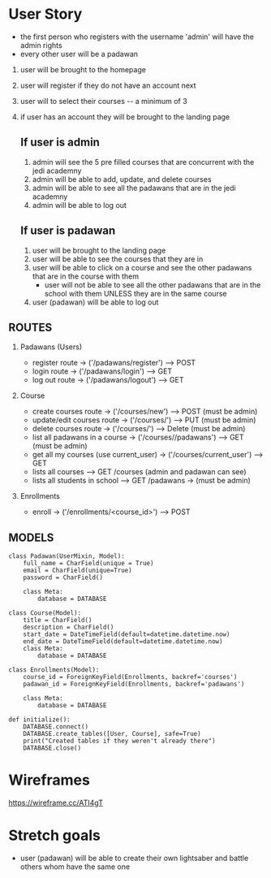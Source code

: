 # User Story

- the first person who registers with the username 'admin' will have the admin rights
- every other user will be a padawan

1. user will be brought to the homepage
2. user will register if they do not have an account next
3. user will to select their courses -- a minimum of 3
4. if user has an account they will be brought to the landing page

   ## If user is admin

   1. admin will see the 5 pre filled courses that are concurrent with the jedi academny
   2. admin will be able to add, update, and delete courses
   3. admin will be able to see all the padawans that are in the jedi academny
   4. admin will be able to log out

   ## If user is padawan

   1. user will be brought to the landing page
   2. user will be able to see the courses that they are in
   3. user will be able to click on a course and see the other padawans that are in the course with them
      - user will not be able to see all the other padawans that are in the school with them UNLESS they are in the same course
   4. user (padawan) will be able to log out

## ROUTES

1. Padawans (Users)

   - register route -> ('/padawans/register') --> POST
   - login route -> ('/padawans/login') --> GET
   - log out route -> ('/padawans/logout') --> GET

2. Course

   - create courses route -> ('/courses/new') --> POST (must be admin)
   - update/edit courses route -> ('/courses/<id>') --> PUT (must be admin)
   - delete courses route -> ('/courses/<id>') --> Delete (must be admin)
   - list all padawans in a course -> ('/courses/<id>/padawans') --> GET (must be admin)
   - get all my courses (use current_user) -> ('/courses/current_user') --> GET
   - lists all courses --> GET /courses (admin and padawan can see)
   - lists all students in school --> GET /padawans -> (must be admin)

3. Enrollments
   - enroll -> ('/enrollments/<course_id>') --> POST

## MODELS

```
class Padawan(UserMixin, Model):
    full_name = CharField(unique = True)
    email = CharField(unique=True)
    password = CharField()

    class Meta:
        database = DATABASE
```

```
class Course(Model):
    title = CharField()
    description = CharField()
    start_date = DateTimeField(default=datetime.datetime.now)
    end_date = DateTimeField(default=datetime.datetime.now)
    class Meta:
        database = DATABASE
```

```
class Enrollments(Model):
    course_id = ForeignKeyField(Enrollments, backref='courses')
    padawan_id = ForeignKeyField(Enrollments, backref='padawans')

    class Meta:
        database = DATABASE
```

```
def initialize():
    DATABASE.connect()
    DATABASE.create_tables([User, Course], safe=True)
    print("Created tables if they weren't already there")
    DATABASE.close()
```

# Wireframes

https://wireframe.cc/ATI4gT

# Stretch goals

- user (padawan) will be able to create their own lightsaber and battle others whom have the same one
